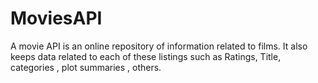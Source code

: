 # MoviesAPI

A movie API is an online repository of information related to films. It also keeps data related to each of these listings such as Ratings, Title, categories , plot summaries ,   others.

